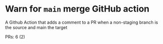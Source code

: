 # Warn for `main` merge GitHub action
A Github Action that adds a comment to a PR when a non-staging branch is the source and main the target

PRs: 6 (2)
